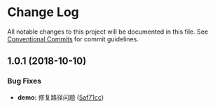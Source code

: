 # Change Log

All notable changes to this project will be documented in this file.
See [Conventional Commits](https://conventionalcommits.org) for commit guidelines.

<a name="1.0.1"></a>
## 1.0.1 (2018-10-10)


### Bug Fixes

* **demo:** 修复路径问题 ([5af71cc](https://github.com/landn172/jgb-transform/commit/5af71cc))
